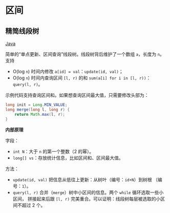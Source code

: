 区间
======

精简线段树
------
[Java](SegmentTreeLite.java)

简单的“单点更新、区间查询”线段树。线段树背后维护了一个数组 `a`，长度为 `n`。支持
- O(log `n`) 时间内修改 `a[id] = val`：`update(id, val)`；
- O(log `n`) 时间内查询区间 `[l, r)` 的和 `sum(a[i] for i in [l, r))`：
`query(l, r)`。

示例代码支持查询区间和。如果想查询区间最大值，只需要修改头部为：
```java
long init = Long.MIN_VALUE;
long merge(long l, long r) {
    return Math.max(l, r);
}
```

**内部原理**

字段：
- `int N`：大于 `n` 的第一个整数（2 的幂）。
- `long[] vs`：存放统计信息，比如区间和、区间最大值。

方法：
- `update(id, val)` 把信息从低往上更新：从树叶（编号：`id+N`）到树根
（编号：`1`）。
- `query(l, r)` 合并（`merge`）树中小区间的信息。两个 `while` 循环选取一些小区间，
拼接起来后跟 `[l, r)` 完美重合。可以证明：线段树每层被选取的小区间不超过 2 个。
